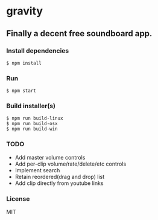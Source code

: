 # gravity

## Finally a decent free soundboard app.

### Install dependencies

```
$ npm install
```

### Run

```
$ npm start
```

### Build installer(s)

```
$ npm run build-linux
$ npm run build-osx
$ npm run build-win
```

### TODO

* Add master volume controls
* Add per-clip volume/rate/delete/etc controls
* Implement search
* Retain reordered(drag and drop) list
* Add clip directly from youtube links

### License

MIT
